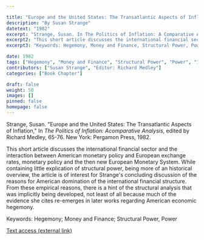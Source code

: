 ```yaml
---

title: "Europe and the United States: The Transatlantic Aspects of Inflation"
description: "By Susan Strange"
datetext: "1982"
excerpt: "Strange, Susan. In The Politics of Inflation: A Comparative Analysis. Richard Medley, editor. 65-76. New York: Pergamon Press, 1982."
excerpt2: "This short article discusses the international financial sector and the interaction between American monetary policy and European exchange rates, monetary policy and the then new European Monetary System. While containing little explication of structural power, being more of an historical overview, the article is of interest for Strange's concluding discussion of the reasons for American domination of the international financial structure. From these empirical reasons, there is a hint of the structural analysis that was implicitly being developed, not least of all because much of the evidence she cites re-emerges in later works regarding American economic hegemony."
excerpt3: "Keywords: Hegemony, Money and Finance, Structural Power, Power"

date: 1982
tags: ["Hegemony", "Money and Finance", "Structural Power", "Power", "1980's"]
contributors: ["Susan Strange", "Editor: Richard Medley"]
categories: ["Book Chapter"]

draft: false
weight: 50
images: []
pinned: false
homepage: false
---
```


Strange, Susan. "Europe and the United States: The Transatlantic Aspects of Inflation," In *The Politics of Inflation: Acomparative Analysis*, edited by Richard Medley, 65-76. New York: Pergamon Press, 1982.

This short article discusses the international financial sector and the interaction between American monetary policy and European exchange rates, monetary policy and the then new European Monetary System. While containing little explication of structural power, being more of an historical overview, the article is of interest for Strange's concluding discussion of the reasons for American domination of the international financial structure. From these empirical reasons, there is a hint of the structural analysis that was implicitly being developed, not least of all because much of the evidence she cites re-emerges in later works regarding American economic hegemony.

Keywords: Hegemony; Money and Finance; Structural Power, Power

[Text access (external link)](https://www.worldcat.org/title/7573775)
